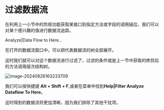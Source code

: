 # 过滤数据流

在利用上一小节中的剪枝功能获取某接口到指定方法或字段的调用链后，我们可以对某个感兴趣的值进行数据流追踪。

Analyze|Data Flow to Here...

在打开的数据流窗口中，可以把代表数据流的树全部展开。

这时我们就可以对这个数据流进行过滤了，过滤的条件就是上一节中获取的修剪后的方法调用层次结构树。



![image-20240826163233709](https://raw.githubusercontent.com/huxiaoning/img/master/image-20240826163233709.png)

我们可以按快捷键 **Alt + Shift + F**,或者在菜单中找到**Help|Filter Analyze Dataflow To Here**。

这时得到的数据流将更加清晰，因为我们排除了其他干扰项。
